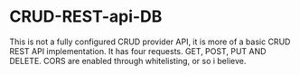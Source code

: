 # CRUD-REST-api-DB
This is not a fully configured CRUD provider API, it is more of a basic CRUD REST API implementation. It has four requests. GET, POST, PUT AND DELETE. CORS are enabled through whitelisting, or so i believe.
